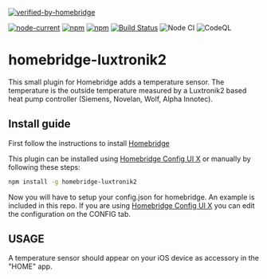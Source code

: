 [![verified-by-homebridge](https://badgen.net/badge/homebridge/verified/purple)](https://github.com/homebridge/homebridge/wiki/Verified-Plugins)

[![node-current](https://img.shields.io/node/v/homebridge-luxtronik2)](https://github.com/cbrandlehner/homebridge-luxtronik2)
[![npm](https://img.shields.io/npm/dt/homebridge-luxtronik2.svg)](https://www.npmjs.com/package/homebridge-luxtronik2)
[![npm](https://img.shields.io/npm/l/homebridge-luxtronik2.svg)](https://github.com/cbrandlehner/homebridge-luxtronik2/blob/master/LICENSE)
[![Build Status](https://travis-ci.com/cbrandlehner/homebridge-luxtronik2.svg?branch=master)](https://travis-ci.com/cbrandlehner/homebridge-luxtronik2)
![Node CI](https://github.com/cbrandlehner/homebridge-luxtronik2/workflows/Node%20CI/badge.svg)
![CodeQL](https://github.com/cbrandlehner/homebridge-luxtronik2/workflows/CodeQL/badge.svg)

# homebridge-luxtronik2

This small plugin for Homebridge adds a temperature sensor. The temperature is the outside temperature measured by a Luxtronik2 based heat pump controller (Siemens, Novelan, Wolf, Alpha Innotec).

## Install guide
First follow the instructions to install [Homebridge](https://github.com/nfarina/homebridge)

This plugin can be installed using [Homebridge Config UI X](https://github.com/oznu/homebridge-config-ui-x#readme) or manually by following these steps:

```bash
npm install -g homebridge-luxtronik2
```

Now you will have to setup your config.json for homebridge. An example is included in this repo.
If you are using [Homebridge Config UI X](https://github.com/oznu/homebridge-config-ui-x#readme) you can edit the configuration on the CONFIG tab.

## USAGE
A temperature sensor should appear on your iOS device as accessory in the "HOME" app.
